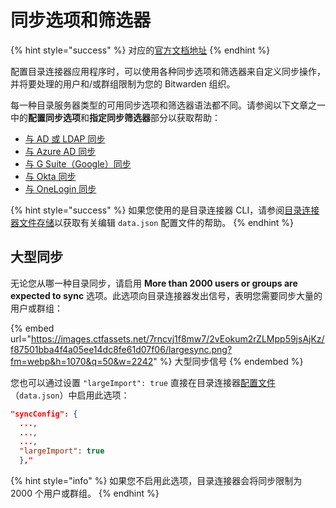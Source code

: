 # 同步选项和筛选器

{% hint style="success" %}
对应的[官方文档地址](https://bitwarden.com/help/article/user-group-filters/)
{% endhint %}

配置目录连接器应用程序时，可以使用各种同步选项和筛选器来自定义同步操作，并将要处理的用户和/或群组限制为您的 Bitwarden 组织。

每一种目录服务器类型的可用同步选项和筛选器语法都不同。请参阅以下文章之一中的**配置同步选项**和**指定同步筛选器**部分以获取帮助：

* [与 AD 或 LDAP 同步](sync-with-active-directory-or-ldap.md)
* [与 Azure AD 同步](../admin-console/user-management/directory-connector/sync-with-microsoft-entra-id.md)
* [与 G Suite（Google）同步](sync-with-google-workspace.md)
* [与 Okta 同步](sync-with-okta.md)
* [与 OneLogin 同步](sync-with-onelogin.md)

{% hint style="success" %}
如果您使用的是目录连接器 CLI，请参阅[目录连接器文件存储](directory-connector-file-storage.md)以获取有关编辑 `data.json` 配置文件的帮助。
{% endhint %}

## 大型同步 <a href="#large-syncs" id="large-syncs"></a>

无论您从哪一种目录同步，请启用 **More than 2000 users or groups are expected to sync** 选项。此选项向目录连接器发出信号，表明您需要同步大量的用户或群组：

{% embed url="https://images.ctfassets.net/7rncvj1f8mw7/2vEokum2rZLMpp59jsAjKz/f87501bba4f4a05ee14dc8fe61d07f06/largesync.png?fm=webp&h=1070&q=50&w=2242" %}
大型同步信号
{% endembed %}

您也可以通过设置 `"largeImport": true` 直接在目录连接器[配置文件](directory-connector-file-storage.md#config-file)（`data.json`）中启用此选项：

```json
"syncConfig": {
  ...,
  ...,
  ...,
  "largeImport": true
  },"
```

{% hint style="info" %}
如果您不启用此选项，目录连接器会将同步限制为 2000 个用户或群组。
{% endhint %}
